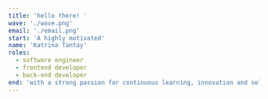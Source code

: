 ```yaml
---
title: 'hello there! '
wave: './wave.png'
email: './email.png'
start: 'A highly motivated'
name: 'Katrina Tantay'
roles:
  - software engineer
  - frontend developer
  - back-end developer
end: 'with a strong passion for continuous learning, innovation and self-development.'
---
```


